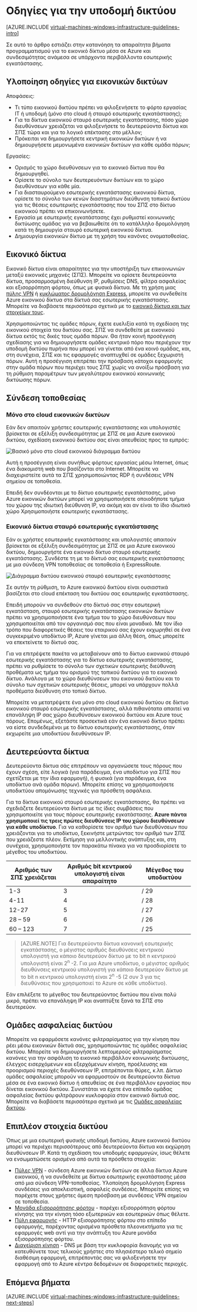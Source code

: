 <properties
    pageTitle="Οδηγίες για την υποδομή δικτύου | Microsoft Azure"
    description="Μάθετε περισσότερα σχετικά με το πλήκτρο σχεδίαση και υλοποίηση οδηγίες για την ανάπτυξη εικονικού δικτύου στις υπηρεσίες υποδομής Azure."
    documentationCenter=""
    services="virtual-machines-windows"
    authors="iainfoulds"
    manager="timlt"
    editor=""
    tags="azure-resource-manager"/>

<tags
    ms.service="virtual-machines-windows"
    ms.workload="infrastructure-services"
    ms.tgt_pltfrm="vm-windows"
    ms.devlang="na"
    ms.topic="article"
    ms.date="09/08/2016"
    ms.author="iainfou"/>

# <a name="networking-infrastructure-guidelines"></a>Οδηγίες για την υποδομή δικτύου

[AZURE.INCLUDE [virtual-machines-windows-infrastructure-guidelines-intro](../../includes/virtual-machines-windows-infrastructure-guidelines-intro.md)] 

Σε αυτό το άρθρο εστιάζει στην κατανόηση τα απαραίτητα βήματα προγραμματισμού για το εικονικό δίκτυο μέσα σε Azure και συνδεσιμότητας ανάμεσα σε υπάρχοντα περιβάλλοντα εσωτερικής εγκατάστασης.


## <a name="implementation-guidelines-for-virtual-networks"></a>Υλοποίηση οδηγίες για εικονικών δικτύων

Αποφάσεις:

- Τι τύπο εικονικού δικτύου πρέπει να φιλοξενήσετε το φόρτο εργασίας IT ή υποδομή (μόνο στο cloud ή σταυρό εσωτερικής εγκατάστασης);
- Για τα δίκτυα εικονικού σταυρό εσωτερικής εγκατάστασης, πόσο χώρο διευθύνσεων χρειάζεται να φιλοξενήσετε το δευτερεύοντα δίκτυα και ΣΠΣ τώρα και για το λογικό επέκτασης στο μέλλον;
- Πρόκειται να δημιουργήσετε κεντρική εικονικών δικτύων ή να δημιουργήσετε μεμονωμένα εικονικών δικτύων για κάθε ομάδα πόρων;

Εργασίες:

- Ορισμός το χώρο διευθύνσεων για το εικονικό δίκτυα που θα δημιουργηθεί.
- Ορίσετε το σύνολο των δευτερευόντων δικτύων και το χώρο διευθύνσεων για κάθε μία.
- Για διασταυρούμενο εσωτερικής εγκατάστασης εικονικού δίκτυα, ορίσετε το σύνολο των κενών διαστημάτων διεύθυνση τοπικού δικτύου για τις θέσεις εσωτερικής εγκατάστασης που του ΣΠΣ στο δίκτυο εικονικού πρέπει να επικοινωνήσετε.
- Εργασία με εσωτερικής εγκατάστασης έχει ρυθμιστεί κοινωνικής δικτύωσης ομάδας για να βεβαιωθείτε ότι το κατάλληλο δρομολόγηση κατά τη δημιουργία σταυρό εσωτερική εικονικού δίκτυα.
- Δημιουργία εικονικών δίκτυο με τη χρήση του κανόνες ονοματοθεσίας.


## <a name="virtual-networks"></a>Εικονικό δίκτυα

Εικονικό δίκτυα είναι απαραίτητες για την υποστήριξη των επικοινωνιών μεταξύ εικονικές μηχανές (ΣΠΣ). Μπορείτε να ορίσετε δευτερεύοντα δίκτυα, προσαρμοσμένη διεύθυνση IP, ρυθμίσεις DNS, φίλτρα ασφαλείας και εξισορρόπηση φόρτου, όπως με φυσικά δίκτυα. Με τη χρήση μιας [πύλης VPN](../vpn-gateway/vpn-gateway-about-vpngateways.md) ή [κυκλώματος δρομολόγηση Express](../expressroute/expressroute-introduction.md), μπορείτε να συνδεθείτε Azure εικονικού δίκτυα στα δίκτυά σας εσωτερικής εγκατάστασης. Μπορείτε να διαβάσετε περισσότερα σχετικά με το [εικονικό δίκτυα και των στοιχείων τους](../virtual-network/virtual-networks-overview.md).

Χρησιμοποιώντας τις ομάδες πόρων, έχετε ευελιξία κατά τη σχεδίαση της εικονικού στοιχεία του δικτύου σας. ΣΠΣ να συνδεθείτε με εικονικού δίκτυα εκτός τις δικές τους ομάδα πόρων. Θα ήταν κοινή προσέγγιση σχεδίασης για να δημιουργήσετε ομάδες κεντρικό πόρο που περιέχουν την υποδομή δικτύου πυρήνα που μπορεί να γίνεται από ένα κοινό ομάδας, και, στη συνέχεια, ΣΠΣ και τις εφαρμογές αναπτυχθεί σε ομάδες ξεχωριστή πόρων. Αυτή η προσέγγιση επιτρέπει την πρόσβαση κάτοχοι εφαρμογής στην ομάδα πόρων που περιέχει τους ΣΠΣ χωρίς να ανοίξω πρόσβαση για τη ρύθμιση παραμέτρων των μεγαλύτερου εικονικού κοινωνικής δικτύωσης πόρων.

## <a name="site-connectivity"></a>Σύνδεση τοποθεσίας

### <a name="cloud-only-virtual-networks"></a>Μόνο στο cloud εικονικών δικτύων
Εάν δεν απαιτούν χρήστες εσωτερικής εγκατάστασης και υπολογιστές βρίσκεται σε εξέλιξη συνδεσιμότητας με ΣΠΣ σε μια Azure εικονικού δικτύου, σχεδίαση εικονικού δικτύου σας είναι απευθείας προς τα εμπρός:

![Βασικό μόνο στο cloud εικονικού διάγραμμα δικτύου](./media/virtual-machines-common-infrastructure-service-guidelines/vnet01.png)

Αυτή η προσέγγιση είναι συνήθως φόρτους εργασίας μέσω Internet, όπως ένα διακομιστή web που βασίζονται στο Internet. Μπορείτε να διαχειριστείτε αυτά τα ΣΠΣ χρησιμοποιώντας RDP ή συνδέσεις VPN σημείου σε τοποθεσία.

Επειδή δεν συνδέονται με το δίκτυο εσωτερικής εγκατάστασης, μόνο Azure εικονικών δικτύων μπορεί να χρησιμοποιήσετε οποιοδήποτε τμήμα του χώρου της ιδιωτική διεύθυνση IP, να ακόμη και αν είναι το ίδιο ιδιωτικό χώρο Χρησιμοποιήστε εσωτερικής εγκατάστασης.


### <a name="cross-premises-virtual-networks"></a>Εικονικό δίκτυα σταυρό εσωτερικής εγκατάστασης
Εάν οι χρήστες εσωτερικής εγκατάστασης και υπολογιστές απαιτούν βρίσκεται σε εξέλιξη συνδεσιμότητας με ΣΠΣ σε μια Azure εικονικού δικτύου, δημιουργήστε ένα εικονικό δίκτυο σταυρό εσωτερικής εγκατάστασης.  Συνδέστε τη με το δίκτυό σας εσωτερικής εγκατάστασης με μια σύνδεση VPN τοποθεσίας σε τοποθεσία ή ExpressRoute.

![Διάγραμμα δικτύου εικονικού σταυρό εσωτερικής εγκατάστασης](./media/virtual-machines-common-infrastructure-service-guidelines/vnet02.png)

Σε αυτήν τη ρύθμιση, το Azure εικονικού δικτύου είναι ουσιαστικά βασίζεται στο cloud επέκταση του δικτύου σας εσωτερικής εγκατάστασης.

Επειδή μπορούν να συνδεθούν στο δίκτυό σας στην εσωτερική εγκατάσταση, σταυρό εσωτερικής εγκατάστασης εικονικών δικτύων πρέπει να χρησιμοποιήσετε ένα τμήμα του το χώρο διευθύνσεων που χρησιμοποιείται από τον οργανισμό σας που είναι μοναδικό. Με τον ίδιο τρόπο που διαφορετικές θέσεις του εταιρικού σας έχουν εκχωρηθεί σε ένα συγκεκριμένο υποδίκτυο IP, Azure γίνεται μια άλλη θέση, όπως μπορείτε να επεκτείνετε το δίκτυό σας.

Για να επιτρέψετε πακέτα να μεταβαίνουν από το δίκτυο εικονικού σταυρό εσωτερικής εγκατάστασης για το δίκτυο εσωτερικής εγκατάστασης, πρέπει να ρυθμίσετε το σύνολο των σχετικών εσωτερικής διεύθυνση προθέματα ως τμήμα του ορισμού της τοπικού δικτύου για το εικονικό δίκτυο. Ανάλογα με το χώρο διευθύνσεων του εικονικού δικτύου και το σύνολο των σχετικών εσωτερικής θέσεις, μπορεί να υπάρχουν πολλά προθέματα διεύθυνση στο τοπικό δίκτυο.

Μπορείτε να μετατρέψετε ένα μόνο στο cloud εικονικού δικτύου σε δίκτυο εικονικού σταυρό εσωτερικής εγκατάστασης, αλλά πιθανότατα απαιτεί να επανάληψη IP σας χώρο διευθύνσεων εικονικού δικτύου και Azure τους πόρους. Επομένως, εξετάστε προσεκτικά εάν ένα εικονικό δίκτυο πρέπει να είστε συνδεδεμένοι με το δίκτυο εσωτερικής εγκατάστασης, όταν εκχωρείτε μια υποδικτύου διευθύνσεων IP.

## <a name="subnets"></a>Δευτερεύοντα δίκτυα
Δευτερεύοντα δίκτυα σάς επιτρέπουν να οργανώσετε τους πόρους που έχουν σχέση, είτε λογικά (για παράδειγμα, ένα υποδίκτυο για ΣΠΣ που σχετίζεται με την ίδια εφαρμογή), ή φυσικά (για παράδειγμα, ένα υποδίκτυο ανά ομάδα πόρων). Μπορείτε επίσης να χρησιμοποιήσετε υποδικτύου απομόνωσης τεχνικές για πρόσθετη ασφάλεια.

Για τα δίκτυα εικονικού σταυρό εσωτερικής εγκατάστασης, θα πρέπει να σχεδιάζετε δευτερεύοντα δίκτυα με τις ίδιες συμβάσεις που χρησιμοποιείτε για τους πόρους εσωτερικής εγκατάστασης. **Azure πάντα χρησιμοποιεί τις τρεις πρώτες διευθύνσεις IP του χώρου διευθύνσεων για κάθε υποδίκτυο**. Για να καθορίσετε τον αριθμό των διευθύνσεων που χρειάζονται για το υποδίκτυο, ξεκινήστε μετρώντας τον αριθμό των ΣΠΣ που χρειάζεστε πλέον. Εκτίμηση για μελλοντικής ανάπτυξης και, στη συνέχεια, χρησιμοποιήστε τον παρακάτω πίνακα για να προσδιορίσετε το μέγεθος του υποδικτύου.

Αριθμός των ΣΠΣ χρειάζεται | Αριθμός bit κεντρικού υπολογιστή είναι απαραίτητο | Μέγεθος του υποδικτύου
--- | --- | ---
1-3 | 3 | / 29
4-11     | 4 | / 28
12-27 | 5 | / 27
28 – 59 | 6 | / 26
60 – 123 | 7 | / 25

> [AZURE.NOTE] Για δευτερεύοντα δίκτυα κανονική εσωτερικής εγκατάστασης, ο μέγιστος αριθμός διευθύνσεις κεντρικού υπολογιστή για κάποιο δευτερεύον δίκτυο με το bit n κεντρικού υπολογιστή είναι 2<sup>n</sup> -2. Για μια Azure υποδίκτυο, ο μέγιστος αριθμός διευθύνσεις κεντρικού υπολογιστή για κάποιο δευτερεύον δίκτυο με το bit n κεντρικού υπολογιστή είναι 2<sup>n</sup> -5 (2 συν 3 για τις διευθύνσεις που χρησιμοποιεί το Azure σε κάθε υποδίκτυο).

Εάν επιλέξετε το μέγεθος του δευτερεύοντος δικτύου που είναι πολύ μικρό, πρέπει να επανάληψη IP και αναπτύξτε ξανά τα ΣΠΣ στο δευτερεύον.


## <a name="network-security-groups"></a>Ομάδες ασφαλείας δικτύου
Μπορείτε να εφαρμόσετε κανόνες φιλτραρίσματος για την κίνηση που ρέει μέσω εικονικών δίκτυά σας, χρησιμοποιώντας τις ομάδες ασφαλείας δικτύου. Μπορείτε να δημιουργήσετε λεπτομερούς φιλτραρίσματος κανόνες για την ασφάλιση το εικονικό περιβάλλον κοινωνικής δικτύωσης, έλεγχος εισερχόμενων και εξερχόμενων κίνηση, προέλευσης και προορισμού περιοχές διευθύνσεων IP, επιτρέπονται θύρες, κ.λπ. Δίκτυο ομάδες ασφαλείας μπορούν να εφαρμοστούν σε δευτερεύοντα δίκτυα μέσα σε ένα εικονικό δίκτυο ή απευθείας σε ένα περιβάλλον εργασίας που δίνεται εικονικού δικτύου. Συνιστάται να έχετε ένα επίπεδο ομάδας ασφαλείας δικτύου φιλτράρουν κυκλοφορία στον εικονικό δίκτυά σας. Μπορείτε να διαβάσετε περισσότερα σχετικά με τις [Ομάδες ασφαλείας δικτύου](../virtual-network/virtual-networks-nsg.md).


## <a name="additional-network-components"></a>Επιπλέον στοιχεία δικτύου
Όπως με μια εσωτερική φυσικής υποδομή δικτύου, Azure εικονικού δικτύου μπορεί να περιέχει περισσότερους από δευτερεύοντα δίκτυα και εκχώρηση διευθύνσεων IP. Κατά τη σχεδίαση του υποδομής εφαρμογών, ίσως θέλετε να ενσωματώσετε ορισμένα από αυτά τα πρόσθετα στοιχεία:

- [Πύλες VPN](../vpn-gateway/vpn-gateway-about-vpngateways.md) - σύνδεση Azure εικονικών δικτύων σε άλλα δίκτυα Azure εικονικού, ή να συνδεθείτε με δίκτυα εσωτερικής εγκατάστασης μέσα από μια σύνδεση VPN-τοποθεσίας. Υλοποίηση δρομολόγηση Express συνδέσεις για αποκλειστική, ασφαλείς συνδέσεις. Μπορείτε επίσης να παρέχετε στους χρήστες άμεση πρόσβαση με συνδέσεις VPN σημείου σε τοποθεσία.
- [Μονάδα εξισορρόπησης φόρτου](../load-balancer/load-balancer-overview.md) - παρέχει εξισορρόπηση φόρτου κίνησης για την κίνηση τόσο εξωτερικών και εσωτερικών όπως θέλετε.
- [Πύλη εφαρμογής](../application-gateway/application-gateway-introduction.md) - HTTP εξισορρόπησης φόρτου στο επίπεδο εφαρμογής, παρέχοντας ορισμένα πρόσθετα πλεονεκτήματα για τις εφαρμογές web αντί για την ανάπτυξη του Azure μονάδα εξισορρόπησης φόρτου.
- [Διαχείριση κίνηση](../traffic-manager/traffic-manager-overview.md) - DNS με βάση την κυκλοφορία διανομής για να κατευθύνετε τους τελικούς χρήστες στο πλησιέστερο τελικό σημείο διαθέσιμη εφαρμογή, επιτρέποντάς σας να φιλοξενήσετε την εφαρμογή από το Azure κέντρα δεδομένων σε διαφορετικές περιοχές.


## <a name="next-steps"></a>Επόμενα βήματα

[AZURE.INCLUDE [virtual-machines-windows-infrastructure-guidelines-next-steps](../../includes/virtual-machines-windows-infrastructure-guidelines-next-steps.md)] 